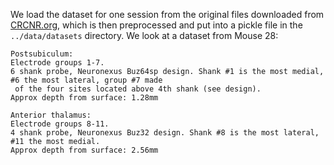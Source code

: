 We load the dataset for one session from the original files downloaded from [CRCNR.org](https://crcns.org/), which is then preprocessed and put into a pickle file in the ```../data/datasets``` directory. We look at a dataset from Mouse 28:


    Postsubiculum:
    Electrode groups 1-7.
    6 shank probe, Neuronexus Buz64sp design. Shank #1 is the most medial, #6 the most lateral, group #7 made
     of the four sites located above 4th shank (see design).
    Approx depth from surface: 1.28mm

    Anterior thalamus:
    Electrode groups 8-11.
    4 shank probe, Neuronexus Buz32 design. Shank #8 is the most lateral, #11 the most medial.
    Approx depth from surface: 2.56mm


